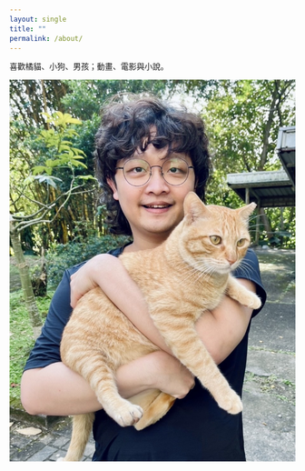 ```yaml
---
layout: single
title: ""
permalink: /about/
---
```


喜歡橘貓、小狗、男孩；動畫、電影與小說。

![橘貓]( /assets/images/orangecat.jpg )